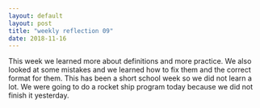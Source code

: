 ```yaml
---
layout: default
layout: post
title: "weekly reflection 09"
date: 2018-11-16
---
```

<div class="blurb">
<p> This week we learned more about definitions and more practice. We also looked at some mistakes and we learned how to fix them and the correct format for them. This has been a short school week so we did not learn a lot. We were going to do a rocket ship program today because we did not finish it yesterday. </p>
</div><!-- /.blurb -->

